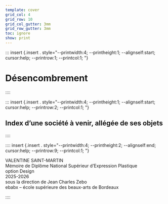 ```yaml
---
template: cover
grid_col: 4
grid_row: 10
grid_col_gutter: 3mm
grid_row_gutter: 3mm
toc: ignore
show: print
---
```


::: insert {.insert . style="--printwidth:4; --printheight:1; --alignself:start; cursor:help; --printrow:1; --printcol:1; "}
# Désencombrement
   
::::



::: insert  {.insert . style="--printwidth:4; --printheight:1; --alignself:start; cursor:help; --printrow:2; --printcol:1; "}
   
## Index d’une société à venir, allégée de ses objets

::::

:::: insert {.insert . style="--printwidth:4; --printheight:2; --alignself:end; cursor:help; --printrow:9; --printcol:1; "}

VALENTINE SAINT-MARTIN <br> 
Mémoire de Diplôme National Supérieur d’Expression Plastique   <br> 
option Design   
2025-2026   
sous la direction de Jean Charles Zebo    
ebabx – école supérieure des beaux-arts de Bordeaux

::::

